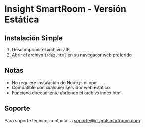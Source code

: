 
# Insight SmartRoom - Versión Estática

## Instalación Simple
1. Descomprimir el archivo ZIP
2. Abrir el archivo `index.html` en su navegador web preferido

## Notas
- No requiere instalación de Node.js ni npm
- Compatible con cualquier servidor web estático
- Funciona directamente abriendo el archivo index.html

## Soporte
Para soporte técnico, contactar a soporte@insightsmartroom.com
